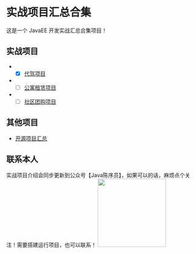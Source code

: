 # 实战项目汇总合集

这是一个 JavaEE 开发实战汇总合集项目！

## 实战项目

- - [x] [代驾项目]()
- - [ ] [公寓租赁项目]()
- - [ ] [社区团购项目]()

## 其他项目

- [开源项目汇总](https://github.com/chenyl8848/great-open-source-project)

## 联系本人
实战项目介绍会同步更新到公众号【Java陈序员】，如果可以的话，麻烦点个关注！需要搭建运行项目，也可以联系！
<img align="" height="180px" src="https://chen-coding.oss-cn-shenzhen.aliyuncs.com/%E5%85%AC%E4%BC%97%E5%8F%B7.png" />

